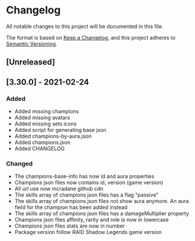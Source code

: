 # Changelog

All notable changes to this project will be documented in this file.

The format is based on [Keep a Changelog](https://keepachangelog.com/en/1.0.0/),
and this project adheres to [Semantic Versioning](https://semver.org/spec/v2.0.0.html).

## [Unreleased]

## [3.30.0] - 2021-02-24

### Added

- Added missing champions
- Added missing avatars
- Added missing sets icons
- Added script for generating base json
- Added champions-by-aura.json
- Added champions.json
- Added CHANGELOG

### Changed

- The champions-base-info has now id and aura properties
- Champions json files now contains id, version (game version)
- All url use now mcradane github cdn
- The skills array of champions json files has a flag "passive"
- The skills array of champions json files not show aura anymore. An aura field for the champion has been added instead
- The skills array of champions json files has a damageMultiplier property
- Champions json files affinity, rarity and role is now in lowercase
- Champions json files stats are now in number
- Package version follow RAID Shadow Legends game version

